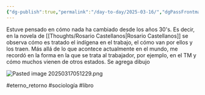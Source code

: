 ```yaml
---
{"dg-publish":true,"permalink":"/day-to-day/2025-03-16/","dgPassFrontmatter":true}
---
```


Estuve pensado en cómo nada ha cambiado desde los años 30's. Es decir, en la novela de [[Thoughts/Rosario Castellanos\|Rosario Castellanos]] se observa cómo es tratado el indígena en el trabajo, el cómo van por ellos y los traen. Más allá de lo que acontece actualmente en el mundo, me recordó en la forma en la que se trata al trabajador, por ejemplo, en el TM y cómo muchos vienen de otros estados. Se agrega dibujo

![Pasted image 20250317051229.png](/img/user/DB/Pasted%20image%2020250317051229.png)

#eterno_retorno #sociología #libro 